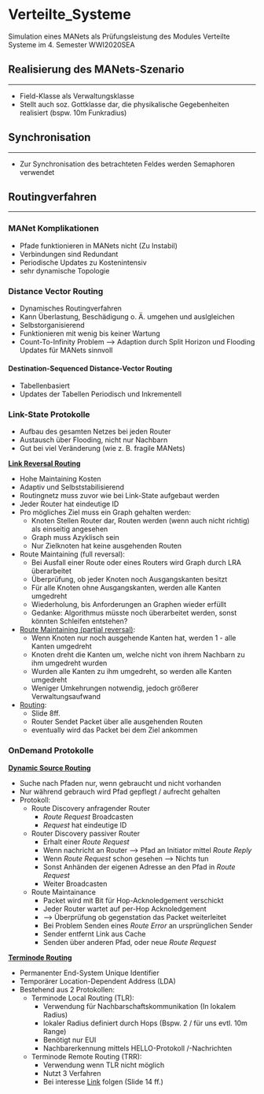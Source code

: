 # Verteilte_Systeme

Simulation eines MANets als Prüfungsleistung des Modules Verteilte Systeme im 4.
Semester WWI2020SEA

## Realisierung des MANets-Szenario

---

- Field-Klasse als Verwaltungsklasse
- Stellt auch soz. Gottklasse dar, die physikalische Gegebenheiten realisiert
  (bspw. 10m Funkradius)

## Synchronisation

---

- Zur Synchronisation des betrachteten Feldes werden Semaphoren verwendet

## Routingverfahren

---

### MANet Komplikationen

- Pfade funktionieren in MANets nicht (Zu Instabil)
- Verbindungen sind Redundant
- Periodische Updates zu Kostenintensiv
- sehr dynamische Topologie

### Distance Vector Routing

- Dynamisches Routingverfahren
- Kann Überlastung, Beschädigung o. Ä. umgehen und auslgleichen
- Selbstorganisierend
- Funktionieren mit wenig bis keiner Wartung
- Count-To-Infinity Problem --> Adaption durch Split Horizon und Flooding Updates für MANets sinnvoll

#### Destination-Sequenced Distance-Vector Routing

- Tabellenbasiert
- Updates der Tabellen Periodisch und Inkrementell

### Link-State Protokolle

- Aufbau des gesamten Netzes bei jeden Router
- Austausch über Flooding, nicht nur Nachbarn
- Gut bei viel Veränderung (wie z. B. fragile MANets)

**[Link Reversal Routing](https://courses.engr.illinois.edu/ece428/sp2018/link-reversal.pdf)**

- Hohe Maintaining Kosten
- Adaptiv und Selbststabilisierend
- Routingnetz muss zuvor wie bei Link-State aufgebaut werden
- Jeder Router hat eindeutige ID
- Pro mögliches Ziel muss ein Graph gehalten werden:
  - Knoten Stellen Router dar, Routen werden (wenn auch nicht richtig) als einseitig angesehen
  - Graph muss Azyklisch sein
  - Nur Zielknoten hat keine ausgehenden Routen
- Route Maintaining (full reversal):
  - Bei Ausfall einer Route oder eines Routers wird Graph durch LRA überarbeitet
  - Überprüfung, ob jeder Knoten noch Ausgangskanten besitzt
  - Für alle Knoten ohne Ausgangskanten, werden alle Kanten umgedreht
  - Wiederholung, bis Anforderungen an Graphen wieder erfüllt
  - Gedanke: Algorithmus müsste noch überarbeitet werden, sonst könnten Schleifen entstehen?
- [Route Maintaining (partial reversal)](https://disco.ethz.ch/courses/ws0405/seminar/materials/born_slides.pdf):
  - Wenn Knoten nur noch ausgehende Kanten hat, werden 1 - alle Kanten umgedreht
  - Knoten dreht die Kanten um, welche nicht von ihrem Nachbarn zu ihm umgedreht wurden
  - Wurden alle Kanten zu ihm umgedreht, so werden alle Kanten umgedreht
  - Weniger Umkehrungen notwendig, jedoch größerer Verwaltungsaufwand
- [Routing](https://disco.ethz.ch/courses/ws0405/seminar/materials/born_slides.pdf):
  - Slide 8ff.
  - Router Sendet Packet über alle ausgehenden Routen
  - eventually wird das Packet bei dem Ziel ankommen

### OnDemand Protokolle

**[Dynamic Source Routing](https://www.vs.inf.ethz.ch/edu/SS2001/MC/slides/02-routing.pdf)**

- Suche nach Pfaden nur, wenn gebraucht und nicht vorhanden
- Nur während gebrauch wird Pfad gepflegt / aufrecht gehalten
- Protokoll:
  - Route Discovery anfragender Router
    - _Route Request_ Broadcasten
    - _Request_ hat eindeutige ID
  - Router Discovery passiver Router
    - Erhalt einer _Route Request_
    - Wenn nachricht an Router --> Pfad an Initiator mittel _Route Reply_
    - Wenn _Route Request_ schon gesehen --> Nichts tun
    - Sonst Anhänden der eigenen Adresse an den Pfad in _Route Request_
    - Weiter Broadcasten
  - Route Maintainance
    - Packet wird mit Bit für Hop-Acknoledgement verschickt
    - Jeder Router wartet auf per-Hop Acknoledgement
    - --> Überprüfung ob gegenstation das Packet weiterleitet
    - Bei Problem Senden eines _Route Error_ an ursprünglichen Sender
    - Sender entfernt Link aus Cache
    - Senden über anderen Pfad, oder neue _Route Request_

**[Terminode Routing](https://www.vs.inf.ethz.ch/edu/SS2001/MC/slides/02-routing.pdf)**

- Permanenter End-System Unique Identifier
- Temporärer Location-Dependent Address (LDA)
- Bestehend aus 2 Protokollen:
  - Terminode Local Routing (TLR):
    - Verwendung für Nachbarschaftskommunikation (In lokalem Radius)
    - lokaler Radius definiert durch Hops (Bspw. 2 / für uns evtl. 10m Range)
    - Benötigt nur EUI
    - Nachbarerkennung mittels HELLO-Protokoll /-Nachrichten
  - Terminode Remote Routing (TRR):
    - Verwendung wenn TLR nicht möglich
    - Nutzt 3 Verfahren
    - Bei interesse [Link](https://www.vs.inf.ethz.ch/edu/SS2001/MC/slides/02-routing.pdf) folgen (Slide 14 ff.)
